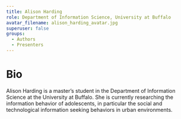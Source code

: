 ```yaml
---
title: Alison Harding
role: Department of Information Science, University at Buffalo
avatar_filename: alison_harding_avatar.jpg
superuser: false
groups:
  - Authors
  - Presenters    
---
```


# Bio
Alison Harding is a master’s student in the Department of Information Science at the University at Buffalo. She is currently researching the information behavior of adolescents, in particular the social and technological information seeking behaviors in urban environments.